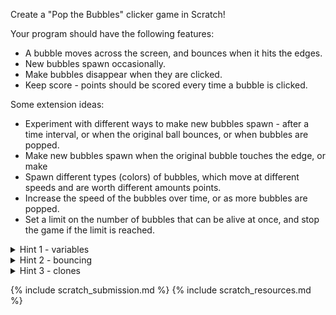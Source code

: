 Create a "Pop the Bubbles" clicker game in Scratch!

Your program should have the following features:
* A bubble moves across the screen, and bounces when it hits the edges.
* New bubbles spawn occasionally.
* Make bubbles disappear when they are clicked.
* Keep score - points should be scored every time a bubble is clicked.

Some extension ideas:
* Experiment with different ways to make new bubbles spawn - after a time interval, or when the original ball bounces, or when bubbles are popped.
* Make new bubbles spawn when the original bubble touches the edge, or make
* Spawn different types (colors) of bubbles, which move at different speeds and are worth different amounts points.
* Increase the speed of the bubbles over time, or as more bubbles are popped.
* Set a limit on the number of bubbles that can be alive at once, and stop the game if the limit is reached.

<details>
<summary>Hint 1 - variables</summary>

Use the 'Make variable' button under the 'Variables' section to make a variable to keep score. You can add 1 to the score with the <a href="https://en.scratch-wiki.info/wiki/Change_()_by_()_(block)">'change variable by'</a> block.
</details>

<details>
<summary>Hint 2 - bouncing</summary>
The <a href="https://en.scratch-wiki.info/wiki/If_on_Edge,_Bounce_(block)">'if on edge, bounce'</a> block will make the bubbles bounce when they hit the edge of the screen.

</details>

<details>
<summary>Hint 3 - clones</summary>

You can create clones of sprites with the <a href="https://en.scratch-wiki.info/wiki/Create_Clone_of_()_(block)">'clone'</a> block. You can give clones different commands to execute with the <a href="https://en.scratch-wiki.info/wiki/When_I_Start_as_a_Clone_(block)">'when I start as a clone'</a> block. You can make clones disappear with the <a href="https://en.scratch-wiki.info/wiki/Delete_This_Clone_(block)">'delete this clone'</a> block.
</details>

{% include scratch_submission.md %}
{% include scratch_resources.md %}

